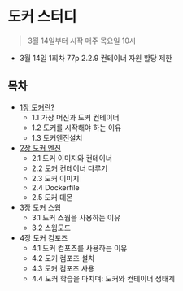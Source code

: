 # 도커 스터디
> 3월 14일부터 시작 매주 목요일 10시
- 3월 14일 1회차 77p 2.2.9 컨테이너 자원 할당 제한


## 목차
- [1장 도커란?](/content/chapter1.md)
  - 1.1 가상 머신과 도커 컨테이너
  - 1.2 도커를 시작해야 하는 이유
  - 1.3 도커엔진설치
- [2장 도커 엔진](/content/chapter2.md)
  - 2.1 도커 이미지와 컨테이너
  - 2.2 도커 컨테이너 다루기
  - 2.3 도커 이미지
  - 2.4 Dockerfile
  - 2.5 도커 데몬
- 3장 도커 스웜
  - 3.1 도커 스웜을 사용하는 이유
  - 3.2 스웜모드
- 4장 도커 컴포즈
  - 4.1 도커 컴포즈를 사용하는 이유
  - 4.2 도커 컴포즈 설치
  - 4.3 도커 컴포즈 사용
  - 4.4 도커 학습을 마치며: 도커와 컨테이너 생태계